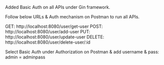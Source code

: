 Added Basic Auth on all APIs under Gin framework.

Follow below URLs & Auth mechanism on Postman to run all APIs.

GET: http://localhost:8080/user/get-user
POST: http://localhost:8080/user/add-user
PUT: http://localhost:8080/user/update-user
DELETE: http://localhost:8080/user/delete-user/:id

Select Basic Auth under Authorization on Postman & add username & pass: admin = adminpass
